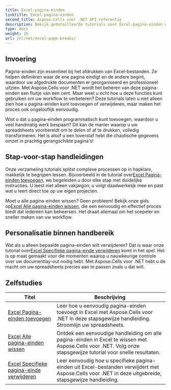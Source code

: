 ```yaml
---
title: Excel-pagina-einden
linktitle: Excel-pagina-einden
second_title: Aspose.Cells voor .NET API-referentie
description: Bekijk gedetailleerde tutorials over Excel-pagina-einden met Aspose.Cells voor .NET. Verbeter de lay-out van uw Excel-werkmappen met gemak.
type: docs
weight: 16
url: /nl/net/excel-page-breaks/
---
```

## Invoering

Pagina-einden zijn essentieel bij het afdrukken van Excel-bestanden. Ze helpen definiëren waar de ene pagina eindigt en de andere begint, waardoor uw afgedrukte documenten er georganiseerd en professioneel uitzien. Met Aspose.Cells voor .NET wordt het beheren van deze pagina-einden een fluitje van een cent. Maar weet u echt hoe u deze functies kunt gebruiken om uw workflow te verbeteren? Deze tutorials laten u niet alleen zien hoe u pagina-einden kunt toevoegen of verwijderen, maar maken het proces ook ongelooflijk eenvoudig.

Wist u dat u pagina-einden programmatisch kunt toevoegen, waardoor u veel handmatig werk bespaart? Dit kan de manier waarop u uw spreadsheets voorbereidt om te delen of af te drukken, volledig transformeren. Het is alsof u een toverstaf hebt die chaotische gegevens omzet in prachtig gerangschikte pagina's!

## Stap-voor-stap handleidingen
 Onze verzameling tutorials splitst complexe processen op in hapklare, makkelijk te begrijpen lessen. Bijvoorbeeld in de tutorial over[Excel Pagina-einden toevoegen](./excel-add-page-breaks/), we begeleiden u door elke stap met duidelijke instructies. U leest niet alleen vakjargon; u volgt daadwerkelijk mee en past wat u leert direct toe op uw eigen projecten. 

 Moet u alle pagina-einden wissen? Geen probleem! Bekijk onze gids op[Excel Alle pagina-einden wissen](./excel-clear-all-page-breaks/), die een eenvoudig en effectief proces biedt dat iedereen kan beheersen. Het draait allemaal om het soepeler en sneller maken van uw workflow.

## Personalisatie binnen handbereik
Wat als u alleen bepaalde pagina-einden wilt verwijderen? Dat is waar onze tutorial over[Excel Specifieke pagina-einde verwijderen](./excel-remove-specific-page-break/) komt in het spel. Het is op maat gemaakt voor die momenten waarop u nauwkeurige controle over uw documentlay-out nodig hebt. Met Aspose.Cells voor .NET hebt u de macht om uw spreadsheets precies aan te passen zoals u dat wilt. 

## Zelfstudies 
| Titel | Beschrijving |
| --- | --- |
| [Excel Pagina-einden toevoegen](./excel-add-page-breaks/) | Leer hoe u eenvoudig pagina-einden toevoegt in Excel met Aspose.Cells voor .NET in deze stapsgewijze handleiding. Stroomlijn uw spreadsheets. |  
| [Excel Alle pagina-einden wissen](./excel-clear-all-page-breaks/) | Ontdek een eenvoudige handleiding om alle pagina-einden in Excel te wissen met Aspose.Cells voor .NET. Volg onze stapsgewijze tutorial voor snelle resultaten. |  
| [Excel Specifieke pagina-einde verwijderen](./excel-remove-specific-page-break/) | Leer eenvoudig hoe u specifieke pagina-einden uit Excel-bestanden verwijdert met Aspose.Cells voor .NET in deze uitgebreide, stapsgewijze handleiding. |  